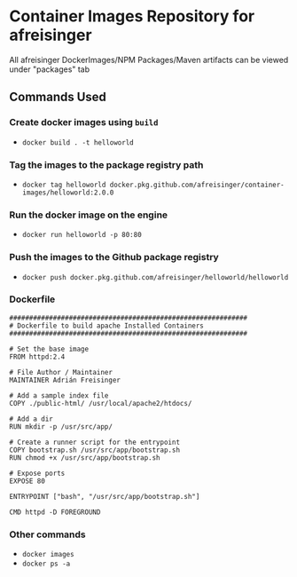 # Container Images Repository for afreisinger
All afreisinger DockerImages/NPM Packages/Maven artifacts can be viewed under "packages" tab

## Commands Used
### Create docker images using `build`
- `docker build . -t helloworld`

### Tag the images to the package registry path
- `docker tag helloworld docker.pkg.github.com/afreisinger/container-images/helloworld:2.0.0`

### Run the docker image on the engine
- `docker run helloworld -p 80:80`

### Push the images to the Github package registry
- `docker push docker.pkg.github.com/afreisinger/helloworld/helloworld`

### Dockerfile
```
############################################################
# Dockerfile to build apache Installed Containers
############################################################

# Set the base image
FROM httpd:2.4

# File Author / Maintainer
MAINTAINER Adrián Freisinger

# Add a sample index file
COPY ./public-html/ /usr/local/apache2/htdocs/

# Add a dir
RUN mkdir -p /usr/src/app/

# Create a runner script for the entrypoint
COPY bootstrap.sh /usr/src/app/bootstrap.sh
RUN chmod +x /usr/src/app/bootstrap.sh

# Expose ports
EXPOSE 80

ENTRYPOINT ["bash", "/usr/src/app/bootstrap.sh"]

CMD httpd -D FOREGROUND
```

### Other commands
- `docker images`
- `docker ps -a`
